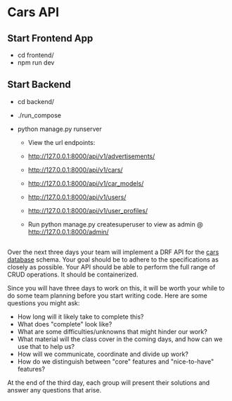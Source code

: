 # Cars API

## Start Frontend App
- cd frontend/
- npm run dev

## Start Backend
- cd backend/
- ./run_compose
- python manage.py runserver

  - View the url endpoints:
  - http://127.0.0.1:8000/api/v1/advertisements/
  - http://127.0.0.1:8000/api/v1/cars/
  - http://127.0.0.1:8000/api/v1/car_models/
  - http://127.0.0.1:8000/api/v1/users/
  - http://127.0.0.1:8000/api/v1/user_profiles/
  
  - Run python manage.py createsuperuser to view as admin @ http://127.0.0.1:8000/admin/
  
## 

Over the next three days your team will implement a DRF API for the [cars database](https://github.com/Golf-Evenings-and-Weekends/cars_database) schema.  Your goal should be to adhere to the specifications as closely as possible.  Your API should be able to perform the full range of CRUD operations.  It should be containerized.

Since you will have three days to work on this, it will be worth your while to do some team planning before you start writing code.  Here are some questions you might ask:
- How long will it likely take to complete this?
- What does "complete" look like?
- What are some difficulties/unknowns that might hinder our work?
- What material will the class cover in the coming days, and how can we use that to help us?
- How will we communicate, coordinate and divide up work?
- How do we distinguish between "core" features and "nice-to-have" features?

At the end of the third day, each group will present their solutions and answer any questions that arise.
